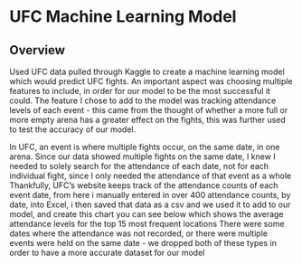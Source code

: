 # UFC Machine Learning Model 

## Overview
Used UFC data pulled through Kaggle to create a machine learning model which would predict UFC fights.
An important aspect was choosing multiple features to include, in order for our model to be the most successful it could. 
The feature I chose to add to the model was tracking attendance levels of each event - this came from the thought of whether a more full or more empty arena has a greater effect on the fights, this was further used to test the accuracy of our model.

In UFC, an event is where multiple fights occur, on the same date, in one arena. Since our data showed multiple fights on the same date, I knew I needed to solely search for the attendance of each date, not for each individual fight, since I only needed the attendance of that event as a whole Thankfully, UFC’s website keeps track of the attendance counts of each event date, from here i manually entered in over 400 attendance counts, by date, into Excel, i then saved that data as a csv and we used it to add to our model, and create this chart you can see below which shows the average attendance levels for the top 15 most frequent locations There were some dates where the attendance was not recorded, or there were multiple events were held on the same date - we dropped both of these types in order to have a more accurate dataset for our model
